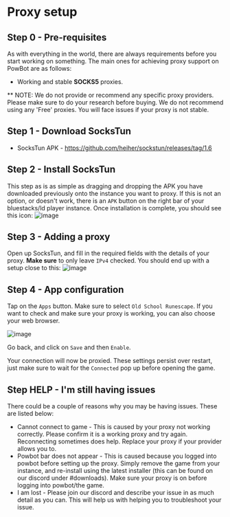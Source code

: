 
# Proxy setup

## Step 0 - Pre-requisites

As with everything in the world, there are always requirements before you start working on something. The main ones for achieving proxy support on PowBot are as follows:

* Working and stable **SOCKS5** proxies.

** NOTE: We do not provide or recommend any specific proxy providers. Please make sure to do your research before buying. We do not recommend using any 'Free' proxies. You will face issues if your proxy is not stable.

## Step 1 - Download SocksTun

* SocksTun APK - https://github.com/heiher/sockstun/releases/tag/1.6

## Step 2 - Install SocksTun

This step as is as simple as dragging and dropping the APK you have downloaded previously onto the instance you want to proxy. If this is not an option, or doesn't work, there is an `APK` button on the right bar of your bluestacks/ld player instance.
Once installation is complete, you should see this icon:
![image](https://github.com/Protoprize/docs/assets/64224090/050bd5ec-4975-41e6-b79f-60cf1129c550)



## Step 3 - Adding a proxy

Open up SocksTun, and fill in the required fields with the details of your proxy.
**Make sure** to only leave `IPv4` checked. You should end up with a setup close to this:
![image](https://github.com/Protoprize/docs/assets/64224090/de1ca46c-0f3d-4f29-9de3-46a1031b087e)

## Step 4 - App configuration
Tap on the `Apps` button. Make sure to select `Old School Runescape`. If you want to check and make sure your proxy is working, you can also choose your web browser.

![image](https://github.com/Protoprize/docs/assets/64224090/0255f0fb-b2c7-487f-b10f-f34657609dc6)

Go back, and click on `Save` and then `Enable`.

Your connection will now be proxied. These settings persist over restart, just make sure to wait for the `Connected` pop up before opening the game.


## Step HELP - I'm still having issues

There could be a couple of reasons why you may be having issues. These are listed below:
* Cannot connect to game - This is caused by your proxy not working correctly. Please confirm it is a working proxy and try again. Reconnecting sometimes does help. Replace your proxy if your provider allows you to.
* Powbot bar does not appear - This is caused because you logged into powbot before setting up the proxy. Simply remove the game from your instance, and re-install using the latest installer (this can be found on our discord under #downloads). Make sure your proxy is on before logging into powbot/the game.
* I am lost - Please join our discord and describe your issue in as much detail as you can. This will help us with helping you to troubleshoot your issue.
